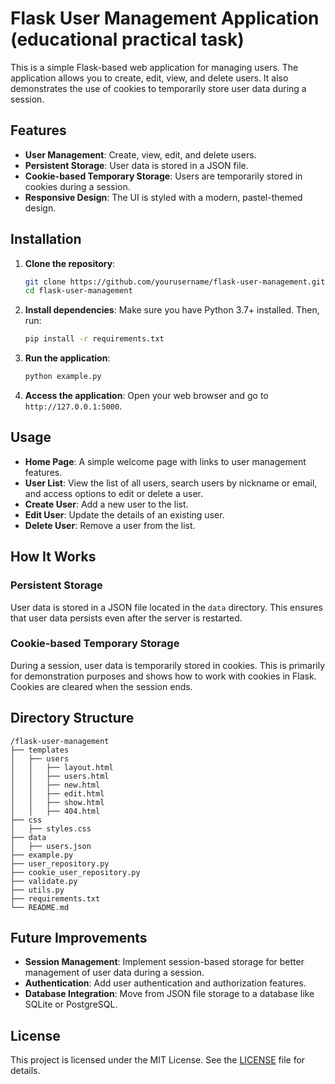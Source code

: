 
# Flask User Management Application (educational practical task)

This is a simple Flask-based web application for managing users. The application allows you to create, edit, view, and delete users. It also demonstrates the use of cookies to temporarily store user data during a session.

## Features

- **User Management**: Create, view, edit, and delete users.
- **Persistent Storage**: User data is stored in a JSON file.
- **Cookie-based Temporary Storage**: Users are temporarily stored in cookies during a session.
- **Responsive Design**: The UI is styled with a modern, pastel-themed design.

## Installation

1. **Clone the repository**:
   ```bash
   git clone https://github.com/yourusername/flask-user-management.git
   cd flask-user-management
   ```

2. **Install dependencies**:
   Make sure you have Python 3.7+ installed. Then, run:
   ```bash
   pip install -r requirements.txt
   ```

3. **Run the application**:
   ```bash
   python example.py
   ```

4. **Access the application**:
   Open your web browser and go to `http://127.0.0.1:5000`.

## Usage

- **Home Page**: A simple welcome page with links to user management features.
- **User List**: View the list of all users, search users by nickname or email, and access options to edit or delete a user.
- **Create User**: Add a new user to the list.
- **Edit User**: Update the details of an existing user.
- **Delete User**: Remove a user from the list.

## How It Works

### Persistent Storage

User data is stored in a JSON file located in the `data` directory. This ensures that user data persists even after the server is restarted.

### Cookie-based Temporary Storage

During a session, user data is temporarily stored in cookies. This is primarily for demonstration purposes and shows how to work with cookies in Flask. Cookies are cleared when the session ends.

## Directory Structure

```
/flask-user-management
├── templates
│   ├── users
│   │   ├── layout.html
│   │   ├── users.html
│   │   ├── new.html
│   │   ├── edit.html
│   │   ├── show.html
│   │   ├── 404.html
├── css
│   ├── styles.css
├── data
│   ├── users.json
├── example.py
├── user_repository.py
├── cookie_user_repository.py
├── validate.py
├── utils.py
├── requirements.txt
└── README.md
```

## Future Improvements

- **Session Management**: Implement session-based storage for better management of user data during a session.
- **Authentication**: Add user authentication and authorization features.
- **Database Integration**: Move from JSON file storage to a database like SQLite or PostgreSQL.

## License

This project is licensed under the MIT License. See the [LICENSE](LICENSE) file for details.
